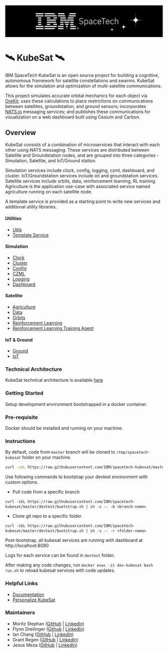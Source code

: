 # <img src="assets/IBMSpaceTechStarLogo.png" width="900">
# 🛰️ KubeSat 🛰️
IBM SpaceTech KubeSat is an open source project for building a cognitive, autonomous framework for satellite constellations and swarms. KubeSat allows for the simulation and optimization of multi-satellite communications.

This project simulates accurate orbital mechanics for each object via [OreKit](https://www.orekit.org); uses these calculations to place restrictions on communications between satellites, groundstation, and ground sensors; incorporates [NATS.io](https://nats.io) messaging services; and publishes these communications for visualization on a web dashboard built using Cesium and Carbon.

## Overview
KubeSat consists of a combination of microservices that interact with each other using NATS messaging. These services are distributed between Satellite and Groundstation nodes, and are grouped into three categories - Simulation, Satellite, and IoT/Ground station.

Simulation services include clock, config, logging, czml, dashboard, and cluster. IoT/Groundstation services include iot and groundstation services. Satellite services include orbits, data, reinforcement learning, RL training. Agriculture is the application use-case with associated service named agriculture running on each satellite node.

A template service is provided as a starting point to write new services and additional utility libraries.  

#### Utilities
* [Utils](utils)
* [Template Service](template)

#### Simulation
* [Clock](clock)
* [Cluster](cluster)
* [Config](config)
* [CZML](czml)
* [Logging](logging)
* [Dashboard](https://github.com/IBM/spacetech-kubesat/dashboard)

#### Satellite
* [Agriculture](agriculture)
* [Data](data)
* [Orbits](orbits)
* [Reinforcement Learning](rl)
* [Reinforcement Learning Training Agent](rl-training)

#### IoT & Ground
* [Ground](ground)
* [IoT](iot)

### Technical Architecture
KubeSat technical architecture is available [here](https://ibm-kubesat.gitbook.io/kubesat/project-architecture/overview)

### Getting Started
Setup development environment bootstrapped in a docker container.

### Pre-requisite
Docker should be installed and running on your machine.

### Instructions

By default, code from `master` branch will be cloned to `/tmp/spacetech-kubesat` folder on your machine.
```bash
curl -sSL https://raw.githubusercontent.com/IBM/spacetech-kubesat/master/devtest/bootstrap.sh | sh
```

Use following commands to bootstrap your devtest environment with custom options.

- Pull code from a specific branch
```
curl -sSL https://raw.githubusercontent.com/IBM/spacetech-kubesat/master/devtest/bootstrap.sh | sh -s -- -b <branch-name>
```
- Clone git repo to a specific folder
```
curl -sSL https://raw.githubusercontent.com/IBM/spacetech-kubesat/master/devtest/bootstrap.sh | sh -s -- -r <folder-name>
```

Post-bootstrap, all kubesat services are running with dashboard at http://localhost:8080

Logs for each service can be found in `devtest` folder.

After making any code changes, run `docker exec -it dev-kubesat bash run.sh` to reload kubesat services with code updates.


### Helpful Links
* [Documentation](https://ibm-kubesat.gitbook.io/kubesat/)
* [Personalize KubeSat](https://ibm-kubesat.gitbook.io/kubesat/personalize-to-your-use-case)


### Maintainers

* Moritz Stephan ([GitHub](https://github.com/austrian-code-wizard) | [LinkedIn](https://www.linkedin.com/in/moritz-stephan))
* Flynn Dreilinger ([Github](https://github.com/polygnomial) | [LinkedIn](https://www.linkedin.com/in/flynnd))
* Ian Chang ([GitHub](https://github.com/iannchang) | [LinkedIn](https://www.linkedin.com/in/ianchang2000/))
* Grant Regen ([GitHub](https://github.com/grantregen) | [LinkedIn](https://www.linkedin.com/in/grant-regen))
* Jesus Meza ([GitHub](https://github.com/jemeza) | [LinkedIn](https://www.linkedin.com/in/jesusmero/))

